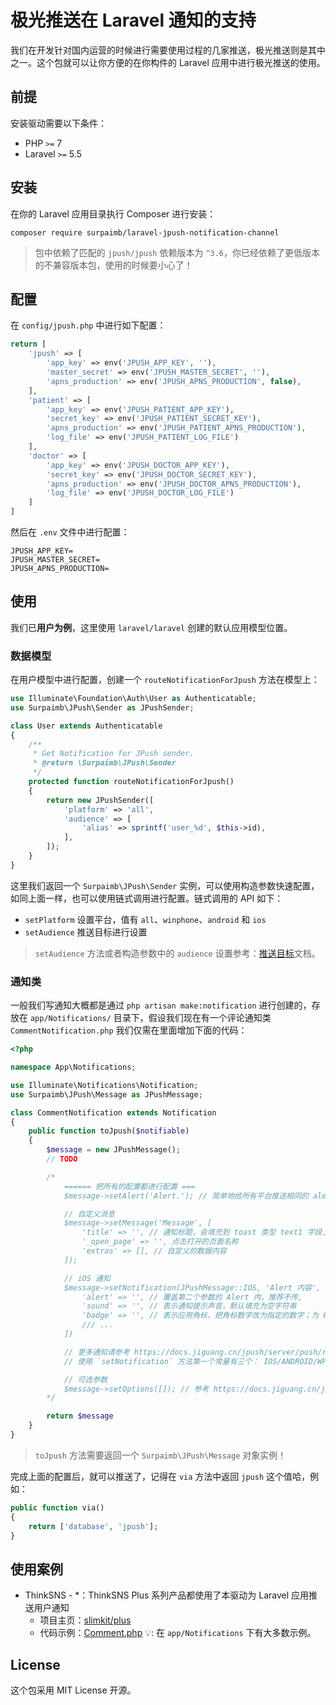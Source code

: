 # 极光推送在 Laravel 通知的支持

我们在开发针对国内运营的时候进行需要使用过程的几家推送，极光推送则是其中之一。这个包就可以让你方便的在你构件的 Laravel 应用中进行极光推送的使用。

## 前提

安装驱动需要以下条件：

- PHP `>=` 7
- Laravel `>=` 5.5

## 安装

在你的 Laravel 应用目录执行 Composer 进行安装：

```
composer require surpaimb/laravel-jpush-notification-channel
```

> 包中依赖了匹配的 `jpush/jpush` 依赖版本为 `^3.6`，你已经依赖了更低版本的不兼容版本包，使用的时候要小心了！

## 配置

在 `config/jpush.php` 中进行如下配置：

```php
return [
    'jpush' => [
        'app_key' => env('JPUSH_APP_KEY', ''),
        'master_secret' => env('JPUSH_MASTER_SECRET', ''),
        'apns_production' => env('JPUSH_APNS_PRODUCTION', false),
    ],
    'patient' => [
        'app_key' => env('JPUSH_PATIENT_APP_KEY'),
        'secret_key' => env('JPUSH_PATIENT_SECRET_KEY'),
        'apns_production' => env('JPUSH_PATIENT_APNS_PRODUCTION'),
        'log_file' => env('JPUSH_PATIENT_LOG_FILE')
    ],
    'doctor' => [
        'app_key' => env('JPUSH_DOCTOR_APP_KEY'),
        'secret_key' => env('JPUSH_DOCTOR_SECRET_KEY'),
        'apns_production' => env('JPUSH_DOCTOR_APNS_PRODUCTION'),
        'log_file' => env('JPUSH_DOCTOR_LOG_FILE')
    ]
]
```

然后在 `.env` 文件中进行配置：

```
JPUSH_APP_KEY=
JPUSH_MASTER_SECRET=
JPUSH_APNS_PRODUCTION=
```

## 使用

我们已**用户为例**，这里使用 `laravel/laravel` 创建的默认应用模型位置。

### 数据模型

在用户模型中进行配置，创建一个 `routeNotificationForJpush` 方法在模型上：

```php
use Illuminate\Foundation\Auth\User as Authenticatable;
use Surpaimb\JPush\Sender as JPushSender;

class User extends Authenticatable
{
    /**
     * Get Notification for JPush sender.
     * @return \Surpaimb\JPush\Sender
     */
    protected function routeNotificationForJpush()
    {
        return new JPushSender([
            'platform' => 'all',
            'audience' => [
                'alias' => sprintf('user_%d', $this->id),
            ],
        ]);
    }
}
```

这里我们返回一个 `Surpaimb\JPush\Sender` 实例，可以使用构造参数快速配置，如同上面一样，也可以使用链式调用进行配置。链式调用的 API 如下：

- `setPlatform` 设置平台，值有 `all`、`winphone`、`android` 和 `ios`
- `setAudience` 推送目标进行设置

> `setAudience` 方法或者构造参数中的 `audience` 设置参考：[推送目标](https://docs.jiguang.cn/jpush/server/push/rest_api_v3_push/#audience)文档。

### 通知类

一般我们写通知大概都是通过 `php artisan make:notification` 进行创建的，存放在 `app/Notifications/` 目录下，假设我们现在有一个评论通知类 `CommentNotification.php` 我们仅需在里面增加下面的代码：

```php
<?php

namespace App\Notifications;

use Illuminate\Notifications\Notification;
use Surpaimb\JPush\Message as JPushMessage;

class CommentNotification extends Notification
{
    public function toJpush($notifiable)
    {
        $message = new JPushMessage();
        // TODO

        /*
            ====== 把所有的配置都进行配置 ===
            $message->setAlert('Alert.'); // 简单地给所有平台推送相同的 alert 消息

            // 自定义消息
            $message->setMessage('Message', [
                'title' => '', // 通知标题，会填充到 toast 类型 text1 字段上
                '_open_page' => '', 点击打开的页面名称
                'extras' => [], // 自定义的数据内容
            ]);

            // iOS 通知
            $message->setNotification(JPushMessage::IOS, 'Alert 内容', [
                'alert' => '', // 覆盖第二个参数的 Alert 内，推荐不传,
                'sound' => '', // 表示通知提示声音，默认填充为空字符串
                'badge' => '', // 表示应用角标，把角标数字改为指定的数字；为 0 表示清除，支持 '+1','-1' 这样的字符串，表示在原有的 badge 基础上进行增减，默认填充为 '+1'
                /// ...
            ])

            // 更多通知请参考 https://docs.jiguang.cn/jpush/server/push/rest_api_v3_push/#notification 官方文档
            // 使用 `setNotification` 方法第一个常量有三个： IOS/ANDROID/WP

            // 可选参数
            $message->setOptions([]); // 参考 https://docs.jiguang.cn/jpush/server/push/rest_api_v3_push/#options
        */

        return $message
    }
}
```

> `toJpush` 方法需要返回一个 `Surpaimb\JPush\Message` 对象实例！

完成上面的配置后，就可以推送了，记得在 `via` 方法中返回 `jpush` 这个值哈，例如：

```php
public function via()
{
    return ['database', 'jpush'];
}
```

## 使用案例

- ThinkSNS - *：ThinkSNS Plus 系列产品都使用了本驱动为 Laravel 应用推送用户通知
    - 项目主页：[slimkit/plus](https://github.com/slimkit/plus)
    - 代码示例：[Comment.php](https://github.com/slimkit/plus/blob/master/app/Notifications/Comment.php#L68) 💡: 在 `app/Notifications` 下有大多数示例。

## License

这个包采用 MIT License 开源。

